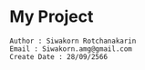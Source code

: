 # My Project
    Author : Siwakorn Rotchanakarin
    Email : Siwakorn.amg@gmail.com
    Create Date : 28/09/2566